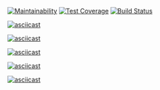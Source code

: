 [![Maintainability](https://api.codeclimate.com/v1/badges/a99a88d28ad37a79dbf6/maintainability)](https://codeclimate.com/github/codeclimate/codeclimate/maintainability) [![Test Coverage](https://api.codeclimate.com/v1/badges/a99a88d28ad37a79dbf6/test_coverage)](https://codeclimate.com/github/codeclimate/codeclimate/test_coverage) [![Build Status](https://travis-ci.org/upokusaev/frontend-project-lvl1.svg?branch=master)](https://travis-ci.org/upokusaev/frontend-project-lvl1)

[![asciicast](https://asciinema.org/a/sqtvjbPqaTdxfNEQRG8HKSkLk.svg)](https://asciinema.org/a/sqtvjbPqaTdxfNEQRG8HKSkLk)

[![asciicast](https://asciinema.org/a/3fBpKejAFtAuZfob40uNLaGmg.svg)](https://asciinema.org/a/3fBpKejAFtAuZfob40uNLaGmg)

[![asciicast](https://asciinema.org/a/lYGogGWcfE97sVqZsCfFFRIbZ.svg)](https://asciinema.org/a/lYGogGWcfE97sVqZsCfFFRIbZ)

[![asciicast](https://asciinema.org/a/QFzA8elbZ25hburQfI6DngQkK.svg)](https://asciinema.org/a/QFzA8elbZ25hburQfI6DngQkK)

[![asciicast](https://asciinema.org/a/6V0bUJjSPI8Q5YnhOE6ZGq6L2.svg)](https://asciinema.org/a/6V0bUJjSPI8Q5YnhOE6ZGq6L2)
